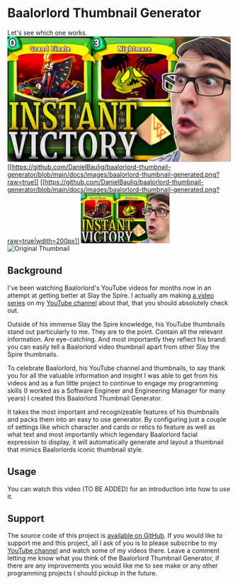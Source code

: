 # Baalorlord Thumbnail Generator

Let's see which one works.
![Generated Thumbnail](https://github.com/DanielBaulig/baalorlord-thumbnail-generator/blob/main/docs/images/baalorlord-thumbnail-generated.png?raw=true)
[[https://github.com/DanielBaulig/baalorlord-thumbnail-generator/blob/main/docs/images/baalorlord-thumbnail-generated.png?raw=true]]
[[https://github.com/DanielBaulig/baalorlord-thumbnail-generator/blob/main/docs/images/baalorlord-thumbnail-generated.png?raw=true|wdith=200px]]
<img src="https://github.com/DanielBaulig/baalorlord-thumbnail-generator/blob/main/docs/images/baalorlord-thumbnail-generated.png?raw=true" width="200" />
![Original Thumbnail](https://github.com/DanielBaulig/baalorlord-thumbnail-generator/blob/main/docs/images/baalorlord-thumbnail-original.jpg?raw=true)

## Background

I've been watching Baalorlord's YouTube videos for months now in an attempt at getting better at Slay the Spire. I actually am making [a video series](https://www.youtube.com/playlist?list=PLJQIz3pNVTxdcI1S5GMDggtNGeS2mjZvX) on my [YouTube channel](https://www.youtube.com/channel/UC4hXQyDZKl_ach8vyCiyJjw/) about that, that you should absolutely check out.

Outside of his immense Slay the Spire knowledge, his YouTube thumbnails stand out particularly to me. They are to the point. Contain all the relevant information. Are eye-catching. And most importantly they reflect his brand: you can easily tell a Baalorlord video thumbnail apart from other Slay the Spire thumbnails.

To celebrate Baalorlord, his YouTube channel and thumbnails, to say thank you for all the valuable information and insight I was able to get from his videos and as a fun little project to continue to engage my programming skills (I worked as a Software Engineer and Engineering Manager for many years) I created this Baalorlord Thumbnail Generator.

It takes the most important and recognizeable features of his thumbnails and packs them into an easy to use generator. By configuring just a couple of settings like which character and cards or relics to feature as well as what text and most importantly which legendary Baalorlord facial expression to display, it will automatically generate and layout a thumbnail that mimics Baalorlords iconic thumbnail style.

## Usage

You can watch this video (TO BE ADDED) for an introduction into how to use it. 

## Support

The source code of this project is [available on GitHub](https://github.com/DanielBaulig/baalorlord-thumbnail-generator). If you would like to support me and this project, all I ask of you is to please subscribe to my [YouTube channel](https://www.youtube.com/channel/UC4hXQyDZKl_ach8vyCiyJjw/) and watch some of my videos there. Leave a comment letting me know what you think of the Baalorlord Thumbnail Generator, if there are any improvements you would like me to see make or any other programming projects I should pickup in the future.
